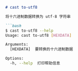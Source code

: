 ```markdown
# cast to-utf8

将十六进制数据转换为 utf-8 字符串

```bash
$ cast to-utf8 --help
Usage: cast to-utf8 [HEXDATA]

Arguments:
  [HEXDATA]  要转换的十六进制数据

Options:
  -h, --help  打印帮助信息
```
```